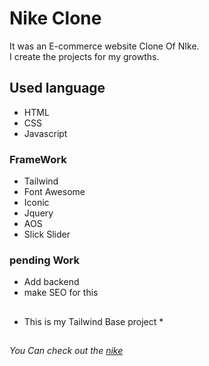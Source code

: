 # Nike Clone
It was an E-commerce website Clone Of NIke.\
I create the projects for my growths. 
## Used language ##
- HTML 
- CSS
- Javascript
### FrameWork ###
- Tailwind
- Font Awesome
- Iconic
- Jquery
- AOS
- Slick Slider
### pending Work ###
- Add backend 
- make SEO for this
## ##
* This is my Tailwind Base project *
## ##
*You Can check out the [nike](https://Jagrati1213.github.io/nike-clone)*
